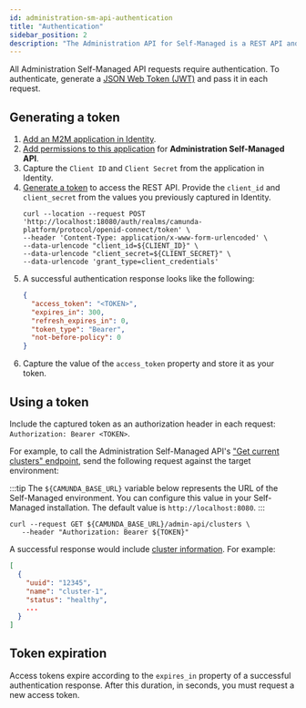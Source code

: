 ```yaml
---
id: administration-sm-api-authentication
title: "Authentication"
sidebar_position: 2
description: "The Administration API for Self-Managed is a REST API and provides access to Console Self-Managed data. Requests and responses are in JSON notation."
---
```


All Administration Self-Managed API requests require authentication. To authenticate, generate a [JSON Web Token (JWT)](https://jwt.io/introduction/) and pass it in each request.

## Generating a token

1. [Add an M2M application in Identity](/self-managed/identity/user-guide/additional-features/incorporate-applications.md).
2. [Add permissions to this application](/self-managed/identity/user-guide/additional-features/incorporate-applications.md) for **Administration Self-Managed API**.
3. Capture the `Client ID` and `Client Secret` from the application in Identity.
4. [Generate a token](/self-managed/identity/user-guide/authorizations/generating-m2m-tokens.md) to access the REST API. Provide the `client_id` and `client_secret` from the values you previously captured in Identity.
   ```shell
   curl --location --request POST 'http://localhost:18080/auth/realms/camunda-platform/protocol/openid-connect/token' \
   --header 'Content-Type: application/x-www-form-urlencoded' \
   --data-urlencode "client_id=${CLIENT_ID}" \
   --data-urlencode "client_secret=${CLIENT_SECRET}" \
   --data-urlencode 'grant_type=client_credentials'
   ```
5. A successful authentication response looks like the following:
   ```json
   {
     "access_token": "<TOKEN>",
     "expires_in": 300,
     "refresh_expires_in": 0,
     "token_type": "Bearer",
     "not-before-policy": 0
   }
   ```
6. Capture the value of the `access_token` property and store it as your token.

## Using a token

Include the captured token as an authorization header in each request: `Authorization: Bearer <TOKEN>`.

For example, to call the Administration Self-Managed API's ["Get current clusters" endpoint](./specifications/search-tasks.api.mdx), send the following request against the target environment:

:::tip
The `${CAMUNDA_BASE_URL}` variable below represents the URL of the Self-Managed environment. You can configure this value in your Self-Managed installation. The default value is `http://localhost:8080`.
:::

```shell
curl --request GET ${CAMUNDA_BASE_URL}/admin-api/clusters \
   --header "Authorization: Bearer ${TOKEN}"
```

A successful response would include [cluster information](./specifications/get-clusters.api.mdx). For example:

```json
[
  {
    "uuid": "12345",
    "name": "cluster-1",
    "status": "healthy",
    ...
  }
]
```

## Token expiration

Access tokens expire according to the `expires_in` property of a successful authentication response. After this duration, in seconds, you must request a new access token.
